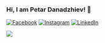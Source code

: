 ### Hi, I am Petar Danadzhiev! 👋

[![Facebook](https://img.shields.io/badge/-Facebook-00B2FF?style=flat-square&logo=Facebook&logoColor=white)](https://www.facebook.com/rakiyaspd)
[![Instagram](https://img.shields.io/badge/-Instagram-e4405f?style=flat-square&logo=Instagram&logoColor=white)](https://www.instagram.com/petar.20d/) 
[![LinkedIn](https://img.shields.io/badge/-LinkedIn-0e76a8?style=flat-square&logo=Linkedin&logoColor=white)](https://www.linkedin.com/in/петър-данаджиев/)

<img align="center" src="https://github-readme-stats.vercel.app/api/top-langs/?username=EarlyBitcoiner&layout=compact&hide_border=true" />
